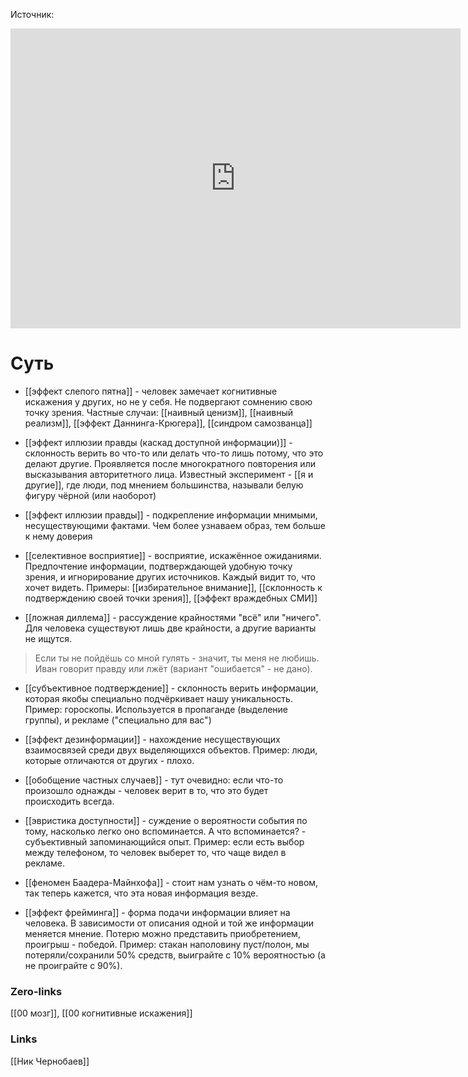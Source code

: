 Источник:
<iframe width="720" height="480" src="https://www.youtube.com/embed/vQ-od30-3BM" title="10 ошибок мышления, с помощью которых нами манипулируют" frameborder="0" allow="accelerometer; autoplay; clipboard-write; encrypted-media; gyroscope; picture-in-picture; web-share" allowfullscreen></iframe>

# Суть
- [[эффект слепого пятна]] - человек замечает когнитивные искажения у других, но не у себя. Не подвергают сомнению свою точку зрения. Частные случаи: [[наивный ценизм]], [[наивный реализм]], [[эффект Даннинга-Крюгера]], [[синдром самозванца]]
  
- [[эффект иллюзии правды (каскад доступной информации)]] - склонность верить во что-то или делать что-то лишь потому, что это делают другие. Проявляется после многократного повторения или высказывания авторитетного лица. Известный эксперимент - [[я и другие]], где люди, под мнением большинства, называли белую фигуру чёрной (или наоборот)
  
- [[эффект иллюзии правды]] - подкрепление информации мнимыми, несуществующими фактами. Чем более узнаваем образ, тем больше к нему доверия
  
- [[селективное восприятие]] - восприятие, искажённое ожиданиями. Предпочтение информации, подтверждающей удобную точку зрения, и игнорирование других источников. Каждый видит то, что хочет видеть. Примеры: [[избирательное внимание]], [[склонность к подтверждению своей точки зрения]], [[эффект враждебных СМИ]]
  
- [[ложная диллема]] - рассуждение крайностями "всё" или "ничего". Для человека существуют лишь две крайности, а другие варианты не ищутся.
> Если ты не пойдёшь со мной гулять - значит, ты меня не любишь.
> Иван говорит правду или лжёт (вариант "ошибается" - не дано).

- [[субъективное подтверждение]] - склонность верить информации, которая якобы специально подчёркивает нашу уникальность. Пример: гороскопы. Используется в пропаганде (выделение группы), и рекламе ("специально для вас")
  
- [[эффект дезинформации]] - нахождение несуществующих взаимосвязей среди двух выделяющихся объектов. Пример: люди, которые отличаются от других - плохо.
  
- [[обобщение частных случаев]] - тут очевидно: если что-то произошло однажды - человек верит в то, что это будет происходить всегда.
  
- [[эвристика доступности]] - суждение о вероятности события по тому, насколько легко оно вспоминается. А что вспоминается? - субъективный запоминающийся опыт. Пример: если есть выбор между телефоном, то человек выберет то, что чаще видел в рекламе.
  
- [[феномен Баадера-Майнхофа]] - стоит нам узнать о чём-то новом, так теперь кажется, что эта новая информация везде. 
  
- [[эффект фрейминга]] - форма подачи информации влияет на человека. В зависимости от описания одной и той же информации меняется мнение. Потерю можно представить приобретением, проигрыш - победой. Пример: стакан наполовину пуст/полон, мы потеряли/сохранили 50% средств, выиграйте с 10% вероятностью (а не проиграйте с 90%).

### Zero-links
[[00 мозг]], [[00 когнитивные искажения]]

### Links
[[Ник Чернобаев]]